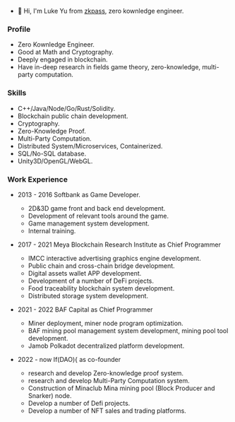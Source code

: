 - 👋 Hi, I'm Luke Yu from [zkpass](https://github.com/zkPassOfficial), zero kownledge engineer.

### Profile
- Zero Kownledge Engineer.
- Good at Math and Cryptography.
- Deeply engaged in blockchain.
- Have in-deep research in fields game theory, zero-knowledge, multi-party computation. 

### Skills
- C++/Java/Node/Go/Rust/Solidity.
- Blockchain public chain development.
- Cryptography.
- Zero-Knowledge Proof.
- Multi-Party Computation.
- Distributed System/Microservices, Containerized.
- SQL/No-SQL database.
- Unity3D/OpenGL/WebGL.

### Work Experience
- 2013 - 2016 Softbank as Game Developer.
  - 2D&3D game front and back end development.
  - Development of relevant tools around the game.
  - Game management system development.
  - Internal training.

- 2017 - 2021 Meya Blockchain Research Institute as Chief Programmer
  - IMCC interactive advertising graphics engine development.
  - Public chain and cross-chain bridge development.
  - Digital assets wallet APP development.
  - Development of a number of DeFi projects.
  - Food traceability blockchain system development.
  - Distributed storage system development.

- 2021 - 2022 BAF Capital as Chief Programmer
  - Miner deployment, miner node program optimization.
  - BAF mining pool management system development, mining pool tool development.
  - Jamob Polkadot decentralized platform development.

- 2022 - now If(DAO){ as co-founder
  - research and develop Zero-knowledge proof system.
  - research and develop Multi-Party Computation system.
  - Construction of Minaclub Mina mining pool (Block Producer and Snarker) node.
  - Develop a number of Defi projects.
  - Develop a number of NFT sales and trading platforms.
